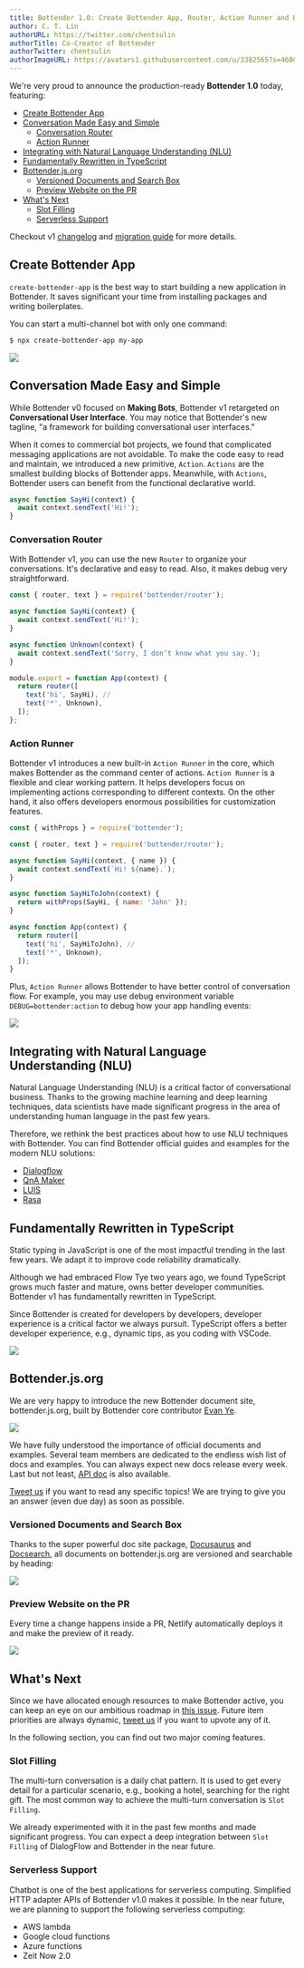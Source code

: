 ```yaml
---
title: Bottender 1.0: Create Bottender App, Router, Action Runner and Bottender.js.org
author: C. T. Lin
authorURL: https://twitter.com/chentsulin
authorTitle: Co-Creator of Bottender
authorTwitter: chentsulin
authorImageURL: https://avatars1.githubusercontent.com/u/3382565?s=460&v=4
---
```


We're very proud to announce the production-ready **Bottender 1.0** today, featuring:

- [Create Bottender App](#create-bottender-app)
- [Conversation Made Easy and Simple](#conversation-made-easy-and-simple)
  - [Conversation Router](#conversation-router)
  - [Action Runner](#action-runner)
- [Integrating with Natural Language Understanding (NLU)](#integrating-with-natural-language-understanding-nlu)
- [Fundamentally Rewritten in TypeScript](#fundamentally-rewritten-in-typescript)
- [Bottender.js.org](#bottenderjsorg)
  - [Versioned Documents and Search Box](#versioned-documents-and-search-box)
  - [Preview Website on the PR](#preview-website-on-the-pr)
- [What's Next](#whats-next)
  - [Slot Filling](#slot-filling)
  - [Serverless Support](#serverless-support)

Checkout v1 [changelog](https://github.com/Yoctol/bottender/releases/tag/v1.0.0) and [migration guide](https://bottender.js.org/docs/migrating-v1) for more details.

<!--truncate-->

## Create Bottender App

`create-bottender-app` is the best way to start building a new application in Bottender. It saves significant your time from installing packages and writing boilerplates.

You can start a multi-channel bot with only one command:

```sh
$ npx create-bottender-app my-app
```

![](https://user-images.githubusercontent.com/3382565/67745483-5667ef80-fa5f-11e9-8bae-39489b8544e7.png)

## Conversation Made Easy and Simple

While Bottender v0 focused on **Making Bots**, Bottender v1 retargeted on **Conversational User Interface**. You may notice that Bottender's new tagline, "a framework for building conversational user interfaces."

When it comes to commercial bot projects, we found that complicated messaging applications are not avoidable. To make the code easy to read and maintain, we introduced a new primitive, `Action`. `Actions` are the smallest building blocks of Bottender apps. Meanwhile, with `Actions`, Bottender users can benefit from the functional declarative world.

```js
async function SayHi(context) {
  await context.sendText('Hi!');
}
```

### Conversation Router

With Bottender v1, you can use the new `Router` to organize your conversations. It's declarative and easy to read. Also, it makes debug very straightforward.

```js
const { router, text } = require('bottender/router');

async function SayHi(context) {
  await context.sendText('Hi!');
}

async function Unknown(context) {
  await context.sendText('Sorry, I don’t know what you say.');
}

module.export = function App(context) {
  return router([
    text('hi', SayHi), //
    text('*', Unknown),
  ]);
};
```

### Action Runner

Bottender v1 introduces a new built-in `Action Runner` in the core, which makes Bottender as the command center of actions. `Action Runner` is a flexible and clear working pattern. It helps developers focus on implementing actions corresponding to different contexts. On the other hand, it also offers developers enormous possibilities for customization features.

```js
const { withProps } = require('bottender');

const { router, text } = require('bottender/router');

async function SayHi(context, { name }) {
  await context.sendText(`Hi! ${name}.`);
}

async function SayHiToJohn(context) {
  return withProps(SayHi, { name: 'John' });
}

async function App(context) {
  return router([
    text('hi', SayHiToJohn), //
    text('*', Unknown),
  ]);
}
```

Plus, `Action Runner` allows Bottender to have better control of conversation flow. For example, you may use debug environment variable `DEBUG=bottender:action` to debug how your app handling events:

![](https://user-images.githubusercontent.com/3382565/70204869-0dd9db00-175d-11ea-814f-140b3807f39d.gif)

## Integrating with Natural Language Understanding (NLU)

Natural Language Understanding (NLU) is a critical factor of conversational business. Thanks to the growing machine learning and deep learning techniques, data scientists have made significant progress in the area of understanding human language in the past few years.

Therefore, we rethink the best practices about how to use NLU techniques with Bottender. You can find Bottender official guides and examples for the modern NLU solutions:

- [Dialogflow](https://bottender.js.org/docs/advanced-guides-nlu#building-with-dialogflow)
- [QnA Maker](https://bottender.js.org/docs/advanced-guides-nlu#building-with-qna-maker)
- [LUIS](https://bottender.js.org/docs/advanced-guides-nlu#building-with-luis)
- [Rasa](https://bottender.js.org/docs/advanced-guides-nlu#building-with-rasa-nlu)

## Fundamentally Rewritten in TypeScript

Static typing in JavaScript is one of the most impactful trending in the last few years. We adapt it to improve code reliability dramatically.

Although we had embraced Flow Tye two years ago, we found TypeScript grows much faster and mature, owns better developer communities. Bottender v1 has fundamentally rewritten in TypeScript.

Since Bottender is created for developers by developers, developer experience is a critical factor we always pursuit. TypeScript offers a better developer experience, e.g., dynamic tips, as you coding with VSCode.

![](https://user-images.githubusercontent.com/3382565/70221821-f9f59f80-1783-11ea-9da5-af802d384c8c.png)

## Bottender.js.org

We are very happy to introduce the new Bottender document site, bottender.js.org, built by Bottender core contributor [Evan Ye](https://github.com/jigsawye).

![](https://user-images.githubusercontent.com/3382565/70168751-6c269f80-1704-11ea-831e-cb6a49065d96.png)

We have fully understood the importance of official documents and examples. Several team members are dedicated to the endless wish list of docs and examples. You can always expect new docs release every week. Last but not least, [API doc](https://bottender.js.org/docs/api-context) is also available.

[Tweet us](https://twitter.com/bottenderjs) if you want to read any specific topics! We are trying to give you an answer (even due day) as soon as possible.

### Versioned Documents and Search Box

Thanks to the super powerful doc site package, [Docusaurus](https://docusaurus.io/) and [Docsearch](https://community.algolia.com/docsearch/), all documents on bottender.js.org are versioned and searchable by heading:

![](https://user-images.githubusercontent.com/3382565/70169022-f1aa4f80-1704-11ea-8726-7a7ecc2fa1f1.png)

### Preview Website on the PR

Every time a change happens inside a PR, Netlify automatically deploys it and make the preview of it ready.

![](https://user-images.githubusercontent.com/3382565/70206187-a2463c80-1761-11ea-82fb-1ed6334368dc.png)

## What's Next

Since we have allocated enough resources to make Bottender active, you can keep an eye on our ambitious roadmap in [this issue](https://github.com/Yoctol/bottender/issues/435). Future item priorities are always dynamic, [tweet us](https://twitter.com/bottenderjs) if you want to upvote any of it.

In the following section, you can find out two major coming features.

### Slot Filling

The multi-turn conversation is a daily chat pattern. It is used to get every detail for a particular scenario, e.g., booking a hotel, searching for the right gift. The most common way to achieve the multi-turn conversation is `Slot Filling`.

We already experimented with it in the past few months and made significant progress. You can expect a deep integration between `Slot Filling` of DialogFlow and Bottender in the near future.

### Serverless Support

Chatbot is one of the best applications for serverless computing. Simplified HTTP adapter APIs of Bottender v1.0 makes it possible. In the near future, we are planning to support the following serverless computing:

- AWS lambda
- Google cloud functions
- Azure functions
- Zeit Now 2.0
